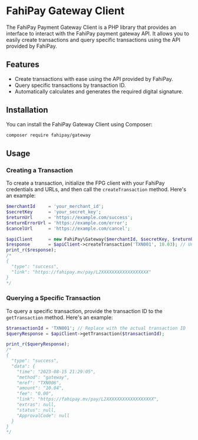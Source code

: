 # FahiPay Gateway Client

The FahiPay Payment Gateway Client is a PHP library that provides an interface to interact with the FahiPay payment gateway API. It allows you to easily create transactions and query specific transactions using the API provided by FahiPay.

## Features

- Create transactions with ease using the API provided by FahiPay.
- Query specific transactions by transaction ID.
- Automatically calculates and generates the required digital signature.

## Installation

You can install the FahiPay Gateway Client using Composer:

```sh
composer require fahipay/gateway
```
## Usage

### Creating a Transaction

To create a transaction, initialize the FPG client with your FahiPay credentials and URLs, and then call the `createTransaction` method. Here's an example:

```php
$merchantId     = 'your_merchant_id';
$secretKey      = 'your_secret_key';
$returnUrl      = 'https://example.com/success';
$returnErrorUrl = 'https://example.com/error';
$cancelUrl      = 'https://example.com/cancel';

$apiClient      = new FahiPay\Gateway($merchantId, $secretKey, $returnUrl, $returnErrorUrl, $cancelUrl);
$response       = $apiClient->createTransaction('TXN001', 10.03); // Unique transaction id, Amount in MVR (2dp)
print_r($response);
/*
{
  "type": "success",
  "link": "https://fahipay.mv/pay/L2XXXXXXXXXXXXXXXXXX"
}
*/

```
### Querying a Specific Transaction
To query a specific transaction, provide the transaction ID to the `getTransaction` method. Here's an example:

```php
$transactionId = 'TXN001'; // Replace with the actual transaction ID
$queryResponse = $apiClient->getTransaction($transactionId);

print_r($queryResponse);
/*
{
  "type": "success",
  "data": {
    "time": "2023-08-15 21:29:05",
    "method": "gateway",
    "mref": "TXN006",
    "amount": "10.04",
    "fee": "0.00",
    "link": "https://fahipay.mv/pay/L2XXXXXXXXXXXXXXXXXX",
    "extras": null,
    "status": null,
    "ApprovalCode": null
  }
}
*/
```
